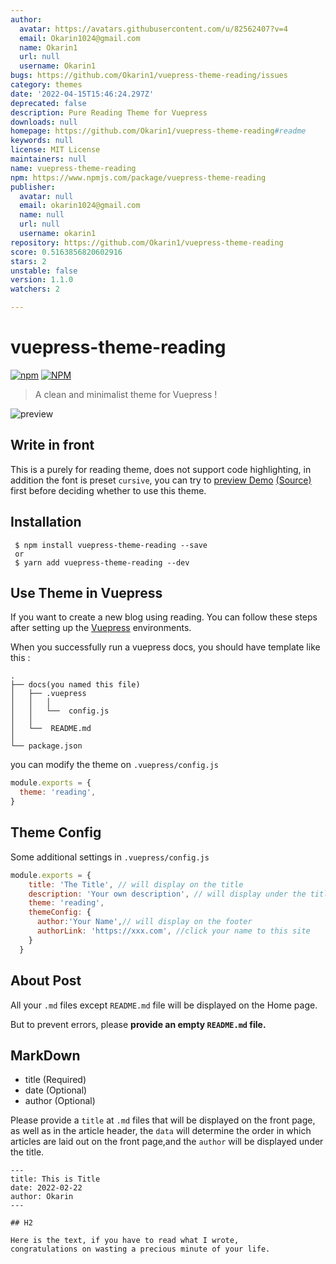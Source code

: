 ```yaml
---
author:
  avatar: https://avatars.githubusercontent.com/u/82562407?v=4
  email: Okarin1024@gmail.com
  name: Okarin1
  url: null
  username: Okarin1
bugs: https://github.com/Okarin1/vuepress-theme-reading/issues
category: themes
date: '2022-04-15T15:46:24.297Z'
deprecated: false
description: Pure Reading Theme for Vuepress
downloads: null
homepage: https://github.com/Okarin1/vuepress-theme-reading#readme
keywords: null
license: MIT License
maintainers: null
name: vuepress-theme-reading
npm: https://www.npmjs.com/package/vuepress-theme-reading
publisher:
  avatar: null
  email: okarin1024@gmail.com
  name: null
  url: null
  username: okarin1
repository: https://github.com/Okarin1/vuepress-theme-reading
score: 0.5163856820602916
stars: 2
unstable: false
version: 1.1.0
watchers: 2

---
```



# vuepress-theme-reading

[![npm](https://img.shields.io/npm/v/vuepress-theme-reading)](https://www.npmjs.com/package/vuepress-theme-reading)
[![NPM](https://img.shields.io/npm/l/vuepress-theme-reading)](https://github.com/okarin1/vuepress-theme-reading/blob/master/LICENSE)


>A clean and minimalist theme for Vuepress !

![preview](https://s2.loli.net/2022/04/15/853HCKESbQc4euV.png)

## Write in front

This is a purely for reading theme, does not support code highlighting, in addition the font is preset `cursive`, you can try to [preview Demo](https://reading.okarin.cn) [(Source)](https://github.com/okarin1/reading-project) first before deciding whether to use this theme.


## Installation

```shell
 $ npm install vuepress-theme-reading --save
 or
 $ yarn add vuepress-theme-reading --dev
```


## Use Theme in Vuepress

If you want to create a new blog using reading. You can follow these steps after setting up the [Vuepress](https://www.vuepress.cn/) environments.

When you successfully run a vuepress docs, you should have template like this :
```
.
├── docs(you named this file)
│   ├── .vuepress 
│   │   │  
│   │   └──  config.js 
│   │   
│   └──  README.md
│
└── package.json
```

you can modify the theme on `.vuepress/config.js` 



```js
module.exports = {
  theme: 'reading',
}
```
## Theme Config

Some additional settings in `.vuepress/config.js` 

```js
module.exports = {
    title: 'The Title', // will display on the title
    description: 'Your own description', // will display under the title
    theme: 'reading',
    themeConfig: {
      author:'Your Name',// will display on the footer
      authorLink: 'https://xxx.com', //click your name to this site
    }
  }
```


## About Post

All your `.md` files except `README.md` file will be displayed on the Home page. 

But to prevent errors, please **provide an empty `README.md` file.**

## MarkDown

- title (Required)
- date (Optional)
- author (Optional)

Please provide a `title` at `.md` files that will be displayed on the front page, as well as in the article header,
the `data` will determine the order in which articles are laid out on the front page,and the `author` will be displayed under the title.



```
---
title: This is Title
date: 2022-02-22
author: Okarin
---

## H2

Here is the text, if you have to read what I wrote,
congratulations on wasting a precious minute of your life.

```

